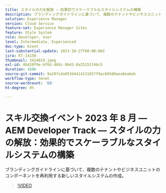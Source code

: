 ```yaml
---
title: スタイルの力を解放 — 効果的でスケーラブルなスタイルシステムの構築
description: ブランディングガイドラインに基づいて、複数のテナントやビジネスユニットのコンポーネントを再利用する新しいスタイルシステムの作成。
solution: Experience Manager
version: Cloud Service
feature-set: Experience Manager Sites
feature: Style System
role: Developer, User
level: Intermediate, Experienced
doc-type: Event
last-substantial-update: 2023-10-27T00:00:00Z
jira: KT-14150
thumbnail: 3424019.jpeg
exl-id: 4b420f9e-bf6d-469c-9b43-0a25151f46c5
duration: 1696
source-git-commit: 9a297cda953d4414131657f9ac84580aea0eabeb
workflow-type: tm+mt
source-wordcount: '68'
ht-degree: 0%

---
```



# スキル交換イベント 2023 年 8 月 — AEM Developer Track — スタイルの力の解放：効果的でスケーラブルなスタイルシステムの構築

ブランディングガイドラインに基づいて、複数のテナントやビジネスユニットのコンポーネントを再利用する新しいスタイルシステムの作成。

>[!VIDEO](https://video.tv.adobe.com/v/3424019/?learn=on)
